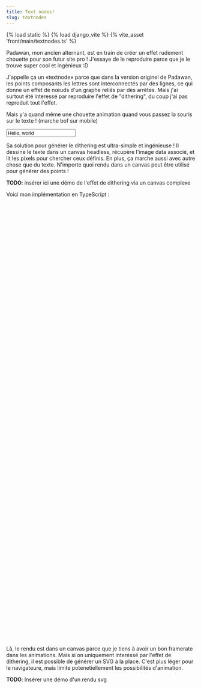 ```yaml
---
title: Text nodes!
slug: textnodes
---
```

{% load static %}
{% load django_vite %}
{% vite_asset 'front/main/textnodes.ts' %}

Padawan, mon ancien alternant, est en train de créer un effet rudement chouette pour son futur site pro ! J'essaye de le reproduire parce que je le trouve super cool et ingénieux :D

J'appelle ça un «textnode» parce que dans la version originel de Padawan, les points composants les lettres sont interconnectés par des lignes, ce qui donne un effet de nœuds d'un graphe reliés par des arrêtes. Mais j'ai surtout été interessé par reproduire l'effet de "dithering", du coup j'ai pas reproduit tout l'effet.

Mais y'a quand même une chouette animation quand vous passez la souris sur le texte ! (marche bof sur mobile)

<input id="textnodes-input" value="Hello, world">
<canvas id="textnodes-canvas">

Sa solution pour générer le dithering est ultra-simple et ingénieuse ! Il dessine le texte dans un canvas headless, récupère l'image data associé, et lit les pixels pour chercher ceux définis. En plus, ça marche aussi avec autre chose que du texte. N'importe quoi rendu dans un canvas peut être utilisé pour générer des points !

**TODO**: insérer ici une démo de l'effet de dithering via un canvas complexe


Voici mon implémentation en TypeScript :

```typescript
function generate_nodes_from_text(text: string) : [number, number, [number, number][]] {
    const font = "30px Arial";

    // Create the headless canvas
    const canvas = document.createElement("canvas");
    const ctx = canvas.getContext("2d")!;

    // Get the size of the bounding box
    ctx.font = font;
    const textMetrics = ctx.measureText(text);
    const width = Math.ceil(textMetrics.width);
    const height = Math.ceil(textMetrics.actualBoundingBoxAscent + textMetrics.actualBoundingBoxDescent);

    // Resize the canvas to the bounding box
    canvas.width = width;
    canvas.height = height;

    // Draw the text
    ctx.font = font;
    ctx.fillStyle = "black";
    ctx.textAlign = "center";
    ctx.textBaseline = "middle";
    ctx.fillText(text, width / 2, height / 2);

    // Read the pixels
    const imageData = ctx.getImageData(0, 0, width, height);
    const pixels_data = imageData.data;
    const pixels: [number, number][] = [];
    for (let y = 0; y < height; y++) {
        for (let x = 0; x < width; x++) {
            const index = (y * width + x) * 4;
            const r = pixels_data[index];
            const g = pixels_data[index + 1];
            const b = pixels_data[index + 2];
            const a = pixels_data[index + 3];
            // Fun fact: firefox use the alpha channel
            // instead of the rgb channels to render the text
            // so basically, all pixels are (0, 0, 0, a)
            // where a is the alpha value of the pixel
            // No idea if this tricks is used by the other browsers.
            // So we just filter on any non null channel value
            const val = Math.max(r, g, b, a);
            if (val > 0) {
                pixels.push([x, y]);
            }
        }
    }

    return [width, height, pixels];
}


function draw_nodes(ctx: CanvasRenderingContext2D, pixels: [number, number][]): void {
    ctx.clearRect(0, 0, this.canvas.width, this.canvas.height);

    ctx.beginPath();
    ctx.fillStyle = "black";
    for (const pixel of pixels) {
        // Draw circles
        const x = pixel[0] * 10 + 5;
        const y = pixel[1] * 10 + 5;
        ctx.moveTo(x, y);
        ctx.arc(x, y, 5, 0, 2 * Math.PI);
    }
    ctx.fill();
}

function main() {
    const text = "Hello, World!";
    const [width, height, pixels] = generate_nodes_from_text(text);

    const canvas = document.querySelector("#my-canvas") as HTMLCanvasElement;
    canvas.width = width;
    canvas.height = height;
    document.body.appendChild(canvas);

    const ctx = canvas.getContext("2d")!;
    draw_nodes(ctx, pixels);
}
```

Là, le rendu est dans un canvas parce que je tiens à avoir un bon framerate dans les animations. Mais si on uniquement interéssé par l'effet de dithering, il est possible de générer un SVG à la place. C'est plus léger pour le navigateure, mais limite potenetiellement les possibilités d'animation.

**TODO**: Insérer une démo d'un rendu svg